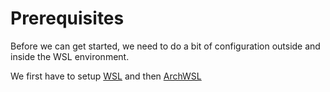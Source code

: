 # Prerequisites

Before we can get started, we need to do a bit of configuration outside and inside the WSL environment.

We first have to setup [WSL](./wsl/README.md) and then [ArchWSL](./archwsl/README.md)

